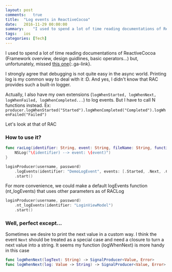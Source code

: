 ```yaml
---
layout: post
comments:	true
title:  "Log events in ReactiveCocoa"
date:   2016-11-29 00:00:00
summary:    "I used to spend a lot of time reading documentations of ReactiveCocoa (Framework overview, design guidlines, basic operators...) but, unfortunately, missed this one..."
tags:   ios
categories: [Tech]
---
```


I used to spend a lot of time reading documentations of ReactiveCocoa (Framework overview, design guidlines, basic operators...) but, unfortunately, missed [this one](https://github.com/ReactiveCocoa/ReactiveSwift/blob/master/Documentation/DebuggingTechniques.md){:.ga-link}.

I strongly agree that debugging is not quite easy in the async world. Printing log is my common way to deal with it :D. And yes, I didn't know that RAC provides such a built-in logger.

Actually, I also have my own extensions (`logWhenStarted, logWhenNext, logWhenFailed, logWhenCompleted...`) to log events. But I have to call N functions instead. Ex: `producer.logWhenStarted("Started").logWhenCompleted("Completed").logWhenFailed("Failed")`

Let's look at that of RAC

### How to use it?

```swift
func racLog(identifier: String, event: String, fileName: String, functionName: String, lineNumber: Int) {
    NSLog("\(identifier) --> event: \(event)")
}

loginProducer(username, password)
	.logEvents(identifier: "DemoLogEvent", events: [.Started, .Next, .Completed, .Failed], logger: racLog)
	.start()
```

For more convenience, we could make a default logEvents function (nt_logEvents) that uses other parameters as of RACLog

```swift
loginProducer(username, password)
	.nt_logEvents(identifier: "LoginViewModel")
	.start()
```

### Well, perfect except...
Sometimes we desire to print the next value in a custom way. I think the event `Next` should be treated as a special case and need a closure to turn a next value into a string. It seems my function (logWhenNext) is more handy in this case

```swift
func logWhenNext(logText: String) -> SignalProducer<Value, Error>
func logWhenNext(log: Value -> String) -> SignalProducer<Value, Error>
```